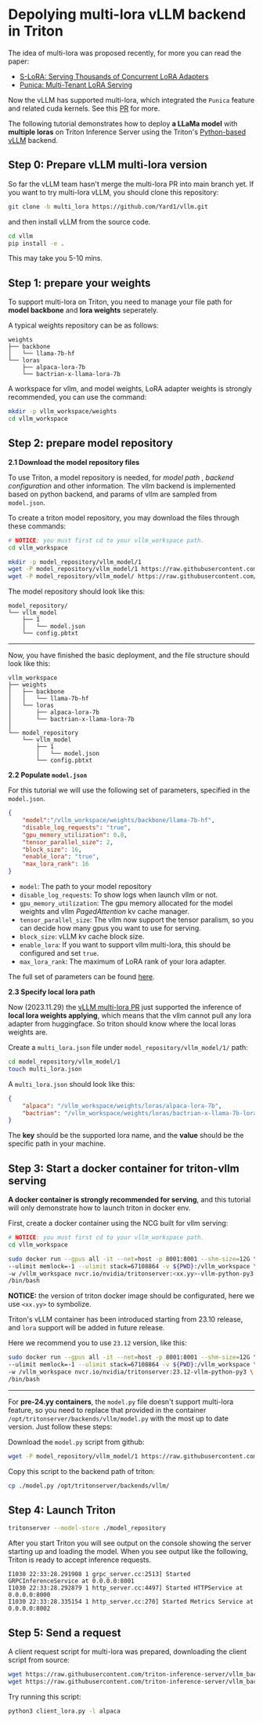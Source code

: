 # Depolying multi-lora vLLM backend in Triton

The idea of multi-lora was proposed recently, for more you can read the paper:

+ [S-LoRA: Serving Thousands of Concurrent LoRA Adapters](https://arxiv.org/abs/2311.03285)
+ [Punica: Multi-Tenant LoRA Serving](https://arxiv.org/abs/2310.18547)

Now the vLLM has supported multi-lora, which integrated the `Punica` feature and related cuda kernels. See this [PR](https://github.com/vllm-project/vllm/pull/1804) for more.

The following tutorial demonstrates how to deploy **a LLaMa model** with **multiple loras** on Triton Inference Server using the Triton's [Python-based](https://github.com/triton-inference-server/backend/blob/main/docs/python_based_backends.md#python-based-backends) [vLLM](https://github.com/triton-inference-server/vllm_backend/tree/main) backend.


## Step 0: Prepare vLLM multi-lora version
So far the vLLM team hasn't merge the multi-lora PR into main branch yet. If you want to try multi-lora vLLM, you should clone this repository:

```bash
git clone -b multi_lora https://github.com/Yard1/vllm.git
```

and then install vLLM from the source code.

```bash
cd vllm
pip install -e .
```

This may take you 5-10 mins.


## Step 1: prepare your weights

To support multi-lora on Triton, you need to manage your file path for **model backbone** and **lora weights** seperately.

A typical weights repository can be as follows:

```
weights
├── backbone
│   └── llama-7b-hf
└── loras
    ├── alpaca-lora-7b
    └── bactrian-x-llama-lora-7b
```

A workspace for vllm, and model weights, LoRA adapter weights is strongly recommended, you can use the command:

```bash
mkdir -p vllm_workspace/weights
cd vllm_workspace
```



## Step 2: prepare model repository



__2.1 Download the model repository files__

To use Triton, a model repository is needed, for *model path* , *backend configuration* and other information. The vllm backend is implemented based on python backend, and params of vllm are sampled from `model.json`.

To create a triton model repository, you may download the files through these commands:

```bash
# NOTICE: you must first cd to your vllm_workspace path.
cd vllm_workspace

mkdir -p model_repository/vllm_model/1
wget -P model_repository/vllm_model/1 https://raw.githubusercontent.com/triton-inference-server/vllm_backend/main/samples/model_repository/vllm_model/1/model.json
wget -P model_repository/vllm_model/ https://raw.githubusercontent.com/triton-inference-server/vllm_backend/main/samples/model_repository/vllm_model/config.pbtxt
```

The model repository should look like this:

```
model_repository/
└── vllm_model
    ├── 1
    │   └── model.json
    └── config.pbtxt
```

---

Now, you have finished the basic deployment, and the file structure should look like this:

```
vllm_workspace
├── weights
│   ├── backbone
│   │   └── llama-7b-hf
│   └── loras
│       ├── alpaca-lora-7b
│       └── bactrian-x-llama-lora-7b
│
└── model_repository
    └── vllm_model
        ├── 1
        │   └── model.json
        └── config.pbtxt
```



__2.2 Populate `model.json`__

For this tutorial we will use the following set of parameters, specified in the `model.json`.

```json
{
    "model":"/vllm_workspace/weights/backbone/llama-7b-hf",
    "disable_log_requests": "true",
    "gpu_memory_utilization": 0.8,
    "tensor_parallel_size": 2,
    "block_size": 16,
    "enable_lora": "true",
    "max_lora_rank": 16
}
```

+ `model`: The path to your model repository
+ `disable_log_requests`: To show logs when launch vllm or not.
+ `gpu_memory_utilization`: The gpu memory allocated for the model weights and vllm *PagedAttention* kv cache manager.
+ `tensor_parallel_size`: The vllm now support the tensor paralism, so you can decide how many gpus you want to use for serving.
+ `block_size`: vLLM kv cache block size.
+ `enable_lora`: If you want to support vllm multi-lora, this should be configured and set `true`.
+ `max_lora_rank`: The maximum of LoRA rank of your lora adapter.

The full set of parameters can be found [here](https://github.com/Yard1/vllm/blob/multi_lora/vllm/engine/arg_utils.py#L11).



__2.3 Specify local lora path__

Now (2023.11.29) the [vLLM multi-lora PR](https://github.com/vllm-project/vllm/pull/1804) just supported the inference of **local lora weights applying**, which means that the vllm cannot pull any lora adapter from huggingface. So triton should know where the local loras weights are.

Create a `multi_lora.json` file under `model_repository/vllm_model/1/` path:

```bash
cd model_repository/vllm_model/1
touch multi_lora.json
```

A `multi_lora.json` should look like this:

```json
{
    "alpaca": "/vllm_workspace/weights/loras/alpaca-lora-7b",
    "bactrian": "/vllm_workspace/weights/loras/bactrian-x-llama-7b-lora"
}
```

The **key** should be the supported lora name, and the **value** should be the specific path in your machine.



## Step 3: Start a docker container for triton-vllm serving

**A docker container is strongly recommended for serving**, and this tutorial will only demonstrate how to launch triton in docker env.

First, create a docker container using the NCG built for vllm serving:

```bash
# NOTICE: you must first cd to your vllm_workspace path.
cd vllm_workspace

sudo docker run --gpus all -it --net=host -p 8001:8001 --shm-size=12G \
--ulimit memlock=-1 --ulimit stack=67108864 -v ${PWD}:/vllm_workspace \
-w /vllm_workspace nvcr.io/nvidia/tritonserver:<xx.yy>-vllm-python-py3 \
/bin/bash
```

**NOTICE:** the version of triton docker image should be configurated, here we use `<xx.yy>` to symbolize.

Triton's vLLM container has been introduced starting from 23.10 release, and `lora` support will be added in future release.

Here we recommend you to use `23.12` version, like this:

```bash
sudo docker run --gpus all -it --net=host -p 8001:8001 --shm-size=12G \
--ulimit memlock=-1 --ulimit stack=67108864 -v ${PWD}:/vllm_workspace \
-w /vllm_workspace nvcr.io/nvidia/tritonserver:23.12-vllm-python-py3 \
/bin/bash
```

---

For **pre-24.yy containers**, the `model.py` file doesn't support multi-lora feature, so you need to replace that provided in the container `/opt/tritonserver/backends/vllm/model.py` with the most up to date version. Just follow these steps:

Download the `model.py` script from github:

```bash
wget -P model_repository/vllm_model/1 https://raw.githubusercontent.com/triton-inference-server/vllm_backend/main/src/model.py
```

Copy this script to the backend path of triton:

```bash
cp ./model.py /opt/tritonserver/backends/vllm/
```



## Step 4: Launch Triton

```bash
tritonserver --model-store ./model_repository
```

After you start Triton you will see output on the console showing the server starting up and loading the model. When you see output like the following, Triton is ready to accept inference requests.

```
I1030 22:33:28.291908 1 grpc_server.cc:2513] Started GRPCInferenceService at 0.0.0.0:8001
I1030 22:33:28.292879 1 http_server.cc:4497] Started HTTPService at 0.0.0.0:8000
I1030 22:33:28.335154 1 http_server.cc:270] Started Metrics Service at 0.0.0.0:8002
```



## Step 5: Send a request

A client request script for multi-lora was prepared, downloading the client script from source:

```bash
wget https://raw.githubusercontent.com/triton-inference-server/vllm_backend/main/samples/client_lora.py
wget https://raw.githubusercontent.com/triton-inference-server/vllm_backend/main/samples/prompts.txt
```

Try running this script:

```bash
python3 client_lora.py -l alpaca
```



